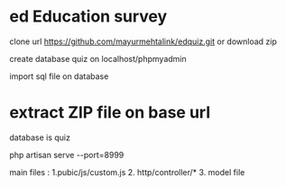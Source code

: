 # ed Education survey

clone url  https://github.com/mayurmehtalink/edquiz.git or download zip

create database quiz on localhost/phpmyadmin 

import sql file on database

# extract ZIP file on base url
database is quiz

php artisan serve --port=8999

main files : 1.pubic/js/custom.js 2. http/controller/*
3. model file 
